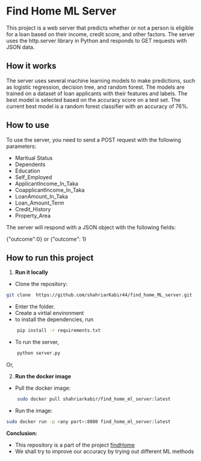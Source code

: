 # Find Home ML Server

This project is a web server that predicts whether or not a person is eligible for a loan based on their income, credit score, and other factors. The server uses the http.server library in Python and responds to GET requests with JSON data.

## How it works

The server uses several machine learning models to make predictions, such as logistic regression, decision tree, and random forest. The models are trained on a dataset of loan applicants with their features and labels. The best model is selected based on the accuracy score on a test set. The current best model is a random forest classifier with an accuracy of 76%.

## How to use

To use the server, you need to send a POST request with the following parameters:

-  Maritual Status 
- Dependents 
- Education
- Self_Employed 
- ApplicantIncome_In_Taka 
- CoapplicantIncome_In_Taka 
- LoanAmount_In_Taka
- Loan_Amount_Term
- Credit_History
- Property_Area

The server will respond with a JSON object with the following fields:

{"outcome":0} or {"outcome": 1}
 

## How to run this project
1. **Run it locally**
- Clone the repository:
```bash 
git clone  https://github.com/shahriarKabir44/find_home_ML_server.git
```
- Enter the folder.
- Create a virtial environment 
- to install the dependencies, run 
```bash 
    pip install -r requirements.txt
``` 
- To run the server, 
```bash 
    python server.py
```

Or,

2. **Run the docker image**
- Pull the docker image:
```bash
    sudo docker pull shahriarkabir/find_home_ml_server:latest
```
- Run the image:
```bash
sudo docker run -p <any port>:8080 find_home_ml_server:latest
```


**Conclusion:**
- This repository is a part of the project 
    <a href="https://github.com/shahriarKabir44/findHome">findHome</a>
- We shall try to improve our accuracy by trying out different ML methods